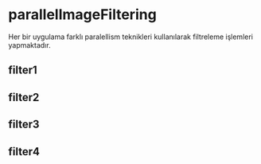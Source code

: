 # parallelImageFiltering
Her bir uygulama farklı paralellism teknikleri kullanılarak filtreleme işlemleri yapmaktadır.

## filter1

## filter2

## filter3

## filter4
